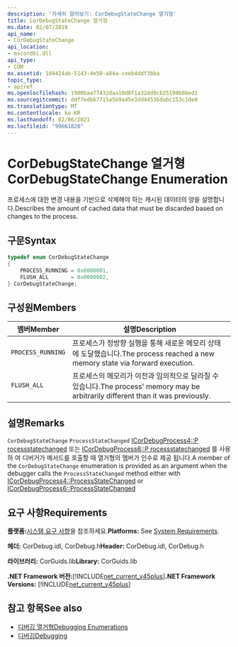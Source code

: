 ```yaml
---
description: '자세히 알아보기: CorDebugStateChange 열거형'
title: CorDebugStateChange 열거형
ms.date: 02/07/2019
api_name:
- CorDebugStateChange
api_location:
- mscordbi.dll
api_type:
- COM
ms.assetid: 1d4424ab-5143-4e50-a84a-ceeb4ddf3bba
topic_type:
- apiref
ms.openlocfilehash: 1900baa77432daa10d0f1a32dd9cb25198b86ed1
ms.sourcegitcommit: ddf7edb67715a5b9a45e3dd44536dabc153c1de0
ms.translationtype: MT
ms.contentlocale: ko-KR
ms.lasthandoff: 02/06/2021
ms.locfileid: "99661820"
---
```

# <a name="cordebugstatechange-enumeration"></a><span data-ttu-id="83d01-103">CorDebugStateChange 열거형</span><span class="sxs-lookup"><span data-stu-id="83d01-103">CorDebugStateChange Enumeration</span></span>

<span data-ttu-id="83d01-104">프로세스에 대한 변경 내용을 기반으로 삭제해야 하는 캐시된 데이터의 양을 설명합니다.</span><span class="sxs-lookup"><span data-stu-id="83d01-104">Describes the amount of cached data that must be discarded based on changes to the process.</span></span>

## <a name="syntax"></a><span data-ttu-id="83d01-105">구문</span><span class="sxs-lookup"><span data-stu-id="83d01-105">Syntax</span></span>

```cpp
typedef enum CorDebugStateChange
{
    PROCESS_RUNNING = 0x0000001,
    FLUSH_ALL       = 0x0000002,
} CorDebugStateChange;
```

## <a name="members"></a><span data-ttu-id="83d01-106">구성원</span><span class="sxs-lookup"><span data-stu-id="83d01-106">Members</span></span>

| <span data-ttu-id="83d01-107">멤버</span><span class="sxs-lookup"><span data-stu-id="83d01-107">Member</span></span>            | <span data-ttu-id="83d01-108">설명</span><span class="sxs-lookup"><span data-stu-id="83d01-108">Description</span></span>                                                              |
| ----------------- | ------------------------------------------------------------------------ |
| `PROCESS_RUNNING` | <span data-ttu-id="83d01-109">프로세스가 정방향 실행을 통해 새로운 메모리 상태에 도달했습니다.</span><span class="sxs-lookup"><span data-stu-id="83d01-109">The process reached a new memory state via forward execution.</span></span>            |
| `FLUSH_ALL`       | <span data-ttu-id="83d01-110">프로세스의 메모리가 이전과 임의적으로 달라질 수 있습니다.</span><span class="sxs-lookup"><span data-stu-id="83d01-110">The process' memory may be arbitrarily different than it was previously.</span></span> |

## <a name="remarks"></a><span data-ttu-id="83d01-111">설명</span><span class="sxs-lookup"><span data-stu-id="83d01-111">Remarks</span></span>

 <span data-ttu-id="83d01-112">`CorDebugStateChange` `ProcessStateChanged` [ICorDebugProcess4::P rocessstatechanged](icordebugprocess4-processstatechanged-method.md) 또는 [ICorDebugProcess6::P rocessstatechanged](icordebugprocess6-processstatechanged-method.md) 를 사용 하 여 디버거가 메서드를 호출할 때 열거형의 멤버가 인수로 제공 됩니다.</span><span class="sxs-lookup"><span data-stu-id="83d01-112">A member of the `CorDebugStateChange` enumeration is provided as an argument when the debugger calls the `ProcessStateChanged` method either with [ICorDebugProcess4::ProcessStateChanged](icordebugprocess4-processstatechanged-method.md) or [ICorDebugProcess6::ProcessStateChanged](icordebugprocess6-processstatechanged-method.md)</span></span>

## <a name="requirements"></a><span data-ttu-id="83d01-113">요구 사항</span><span class="sxs-lookup"><span data-stu-id="83d01-113">Requirements</span></span>

 <span data-ttu-id="83d01-114">**플랫폼:**[시스템 요구 사항](../../get-started/system-requirements.md)을 참조하세요.</span><span class="sxs-lookup"><span data-stu-id="83d01-114">**Platforms:** See [System Requirements](../../get-started/system-requirements.md).</span></span>

 <span data-ttu-id="83d01-115">**헤더:** CorDebug.idl, CorDebug.h</span><span class="sxs-lookup"><span data-stu-id="83d01-115">**Header:** CorDebug.idl, CorDebug.h</span></span>

 <span data-ttu-id="83d01-116">**라이브러리:** CorGuids.lib</span><span class="sxs-lookup"><span data-stu-id="83d01-116">**Library:** CorGuids.lib</span></span>

 <span data-ttu-id="83d01-117">**.NET Framework 버전:**[!INCLUDE[net_current_v45plus](../../../../includes/net-current-v20plus-md.md)]</span><span class="sxs-lookup"><span data-stu-id="83d01-117">**.NET Framework Versions:** [!INCLUDE[net_current_v45plus](../../../../includes/net-current-v20plus-md.md)]</span></span>

## <a name="see-also"></a><span data-ttu-id="83d01-118">참고 항목</span><span class="sxs-lookup"><span data-stu-id="83d01-118">See also</span></span>

- [<span data-ttu-id="83d01-119">디버깅 열거형</span><span class="sxs-lookup"><span data-stu-id="83d01-119">Debugging Enumerations</span></span>](debugging-enumerations.md)
- [<span data-ttu-id="83d01-120">디버깅</span><span class="sxs-lookup"><span data-stu-id="83d01-120">Debugging</span></span>](index.md)
